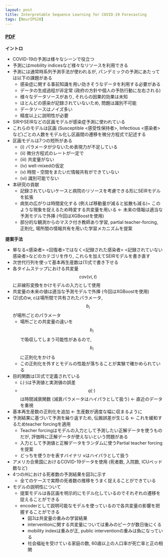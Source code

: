 ```yaml
---
layout: post
title: Interpretable Sequence Learning for COVID-19 Forecasting 
tags: [NeurIPS20]
---
```


<!--more-->

### [PDF](https://papers.nips.cc/paper/2020/file/d9dbc51dc534921589adf460c85cd824-Paper.pdf)
**イントロ**
- COVID-19の予測は様々なシーンで役立つ
- 予測にはmobility indicesなど様々なリソースを利用できる
- 予測には通常時系列予測手法が使われるが, パンデミックの予測にあたっては以下の課題がある
  - 感染症に関する事前知識を用い効きそうなデータを利用する必要がある
  - データの生成過程が非定常 (政府の方針や個人の予防行動に左右される)
  - 様々なデータソースがあり, それらの因果的効果は未知
  - ほとんどの感染が記録されていないため, 問題は識別不可能
  - データソースはノイズ多い
  - 精度以上に説明性が必要
- SIRやSEIRなどの区画モデルが感染症予測に使われている
- これらのモデルは区画 (Susceptible <感受性保持者>, Infectious <感染者>など)ごとの人数をモデル化し区画間の遷移を微分方程式で記述する
- 区画モデルは7つの短所がある
  - (i) パラメータが少ないため表現力が不足している
  - (ii) 微分方程式のレートが一定で
  - (iii) 共変量がない
  - (iv) well-mixedの仮定 
  - (v) 時間・空間をまたいだ情報共有ができていない
  - (vi) 識別可能でない
- 本研究の貢献
  - 記録されていないケースと病院のリソースを考慮できる形にSEIRモデルを拡張
  - 病気の広がりは時間変化する (例えば移動量が減ると拡散も減る)~
    このような現象を捉えるため時変する共変量を用いる <- 未来の情報は適当な予測モデルで外挿 (今回はXGBoostを使用) 
  - 部分的な観測からのマスク付き教師あり学習, partial teacher-forcing, 正則化, 場所間の情報共有を用いた学習メカニズムを提案

**提案手法**
- 単なる<感染者> <回復者>ではなく<記録された感染者> <記録されていない感染者>などのカテゴリを作り, これらを加えてSEIRモデルを書き直す
- 次世代行列を使って基本再生産数は(1)式で書き下せる
- 各タイムステップにおける共変量 $$cov(vi,t)$$に非線形変換をかけモデルの入力として使用
- 共変量の未来の値は適当な予測モデルで外挿 (今回はXGBoostを使用) 
- (2)式のw, cは場所間で共有されたパラメータ, $$b_i$$が場所ごとのパラメータ
  - 場所ごとの共変量の違いを$$b_i$$で吸収してしまう可能性があるので, $$b_i$$に正則化をかける
  - この正則化を外すとモデルの性能が落ちることが実験で確かめられている
- 目的関数は(3)式で定義されている
  - $L(\cdot)$は予測値と実測値の誤差
  - $$q(\cdot)$$は時間減衰関数 (減衰パラメータはハイパラとして扱う) <- 直近のデータを重視
- 基本再生産数の正則化を追加 <- 生産数が適度な幅に収まるように
- 予測結果に基づいて予測を繰り返すため, 伝搬誤差が生じる <- これを緩和するためteacher forcingを適用
  - Teacher forcingはモデルの入力として予測したい正解データを使うものだが, 評価時に正解データが使えないという問題がある
  - 入力として予測値と正解データをランダムに使うPartial teacher forcingを提案
  - どっちを使うかを表すバイナリ νはハイパラとして扱う
- アメリカ合衆国におけるCOVID-19データを使用 (死者数, 入院数, ICUベッド数など)
- 4つの州における死者数の予測結果を図3に示す
  - 全てのケースで実際の死者数の推移をうまく捉えることができている
- モデルの説明性について
  - 提案モデルは各区画を明示的にモデル化しているのでそれぞれの遷移を捉えることができる
  - encoderとして説明可能なモデルを使っているので各共変量の影響を把握することができる
    - 図3は共変量の重みの学習結果
    - interventionに関する共変量については重みのピークが数日後にくる
    - mobility indexは重みが正, public interventionの重みは負になっている
    - 社会福祉を受けている家庭の数, 60歳以上の人口率が死亡率と正の相関


